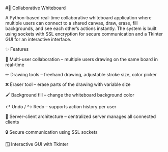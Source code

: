 #🎨 Collaborative Whiteboard

A Python-based real-time collaborative whiteboard application where multiple users can connect to a shared canvas, draw, erase, fill backgrounds, and see each other’s actions instantly. The system is built using sockets with SSL encryption for secure communication and a Tkinter GUI for an interactive interface.

✨ Features

👥 Multi-user collaboration – multiple users drawing on the same board in real-time

✏ Drawing tools – freehand drawing, adjustable stroke size, color picker

❌ Eraser tool – erase parts of the drawing with variable size

🖌 Background fill – change the whiteboard background color

↩ Undo / ↪ Redo – supports action history per user

📡 Server-client architecture – centralized server manages all connected clients

🔒 Secure communication using SSL sockets

🪟 Interactive GUI with Tkinter
